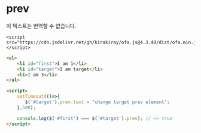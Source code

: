 # prev

이 텍스트는 번역할 수 없습니다.

<html-viewer>

```
<script src="https://cdn.jsdelivr.net/gh/kirakiray/ofa.js@4.3.40/dist/ofa.min.js"></script>
```

```html
<ul>
    <li id="first">I am 1</li>
    <li id="target">I am target</li>
    <li>I am 3</li>
</ul>

<script>
    setTimeout(()=>{
       $('#target').prev.text = "change target prev element";
    },500);

    console.log($('#first') === $('#target').prev); // => true
</script>
```

</html-viewer>